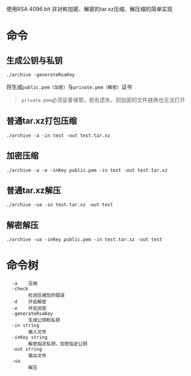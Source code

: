 使用RSA 4096 bit 非对称加密、解密的tar.xz压缩、解压缩的简单实现

# 命令

## 生成公钥与私钥
```shell
./archive -generateRsaKey
```
将生成`public.pem（加密）`与`private.pem（解密）`证书

> `private.pem`必须妥善保管。若有遗失，则加密的文件就再也无法打开

## 普通tar.xz打包压缩
```shell
./archive -a -in test -out test.tar.xz
```

## 加密压缩
```shell
./archive -a -e -inKey public.pem -in test -out test.tar.xz
```

## 普通tar.xz解压
```shell
./archive -ua -in test.tar.xz -out test
```

## 解密解压
```shell
./archive -ua -inKey public.pem -in test.tar.xz -out test
```

# 命令树
```shell
  -a    压缩
  -check
        检测压缩包的错误
  -d    开启解密
  -e    开启加密
  -generateRsaKey
        生成公钥和私钥
  -in string
        输入文件
  -inKey string
        解密指定私钥，加密指定公钥
  -out string
        输出文件
  -ua
        解压

```
